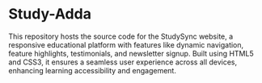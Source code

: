 # Study-Adda
This repository hosts the source code for the StudySync website, a responsive educational platform with features like dynamic navigation, feature highlights, testimonials, and newsletter signup. Built using HTML5 and CSS3, it ensures a seamless user experience across all devices, enhancing learning accessibility and engagement.
